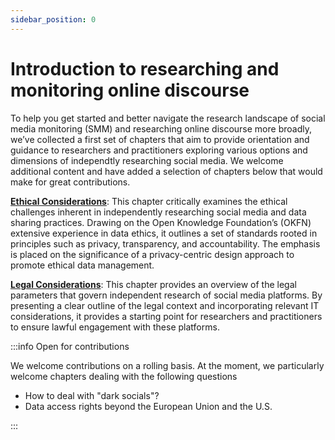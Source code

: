 ```yaml
---
sidebar_position: 0
---
```


# Introduction to researching and monitoring online discourse

To help you get started and better navigate the research landscape of social media monitoring (SMM) and researching online discourse more broadly, we’ve collected a first set of chapters that aim to provide orientation and guidance to researchers and practitioners exploring various options and dimensions of independtly researching social media. We welcome additional content and have added a selection of chapters below that would make for great contributions.

**[Ethical Considerations](01_02_ethical-considerations)**: This chapter critically examines the ethical challenges inherent in independently researching social media and data sharing practices. Drawing on the Open Knowledge Foundation’s (OKFN) extensive experience in data ethics, it outlines a set of standards rooted in principles such as privacy, transparency, and accountability. The emphasis is placed on the significance of a privacy-centric design approach to promote ethical data management.

**[Legal Considerations](01_03_legal-considerations)**: This chapter provides an overview of the legal parameters that govern independent research of social media platforms. By presenting a clear outline of the legal context and incorporating relevant IT considerations, it provides a starting point for researchers and practitioners to ensure lawful engagement with these platforms.

:::info Open for contributions

We welcome contributions on a rolling basis. At the moment, we particularly welcome chapters dealing with the following questions 

- How to deal with "dark socials"?
- Data access rights beyond the European Union and the U.S.

:::